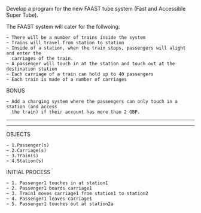Develop a program for the new FAAST tube system (Fast and Accessible Super Tube).

The FAAST system will cater for the follwoing:

	~ There will be a number of trains inside the system
	~ Trains will travel from station to station
	~ Inside of a station, when the train stops, passengers will alight and enter the
	  carriages of the train.
	~ A passenger will touch in at the station and touch out at the destination station
	~ Each carriage of a train can hold up to 40 passengers
	~ Each train is made of a number of carriages

BONUS

	~ Add a charging system where the passengers can only touch in a station (and access
	  the train) if their account has more than 2 GBP.
__________________________________________________________________________________________
------------------------------------------------------------------------------------------


OBJECTS

 	~ 1.Passenger(s)
 	~ 2.Carriage(s)
 	~ 3.Train(s)
 	~ 4.Station(s)


INITIAL PROCESS

	~ 1. Passenger1 touches in at station1
	~ 2. Passenger1 boards carriage1
	~ 3. Train1 moves carriage1 from station1 to station2
	~ 4. Passenger1 leaves carriage1
	~ 5. Passenger1 touches out at station2a
